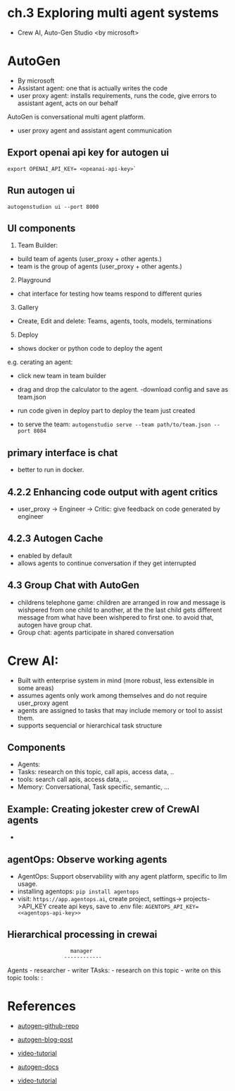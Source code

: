 # ch.3 Exploring multi agent systems
- Crew AI,  Auto-Gen Studio \<by microsoft\>


# AutoGen
- By microsoft
- Assistant agent: one that is actually writes the code
- user proxy agent: installs requirements, runs the code, give errors to assistant agent, acts on our behalf

AutoGen is conversational multi agent platform.
- user proxy agent and assistant agent communication


## Export openai api key for autogen ui
```shell
export OPENAI_API_KEY= <opeanai-api-key>`

```


## Run autogen ui
`autogenstudion ui --port 8000`

## UI components

1. Team Builder:
  - build team of agents (user_proxy + other agents.)
  - team is the group of agents (user_proxy + other agents.)

2. Playground
  - chat interface for testing how teams respond to different quries

3. Gallery
  - Create, Edit and delete: Teams, agents, tools, models, terminations

5. Deploy
  - shows docker or python code to deploy the agent

e.g. cerating an agent:

- click new team in team builder
- drag and drop the calculator to the agent.
-download config and save as team.json
- run code given in deploy part to deploy the team just created

- to serve the team: 
`autogenstudio serve --team path/to/team.json --port 8084`
          

## primary interface is chat
- better to run in docker.

## 4.2.2 Enhancing code output with agent critics
- user_proxy <first-agent> -> Engineer <second-agent> -> Critic: give feedback on code generated by engineer <third-agent>

## 4.2.3 Autogen Cache
  - enabled by default
  - allows agents to continue conversation if they get interrupted

## 4.3 Group Chat with AutoGen
  - childrens telephone game: children are arranged in row and message is wishpered from one child to another, at the the last child gets different message from what have been wishpered to first one. to avoid that, autogen have group chat. 
  - Group chat: agents participate in shared conversation


# Crew AI:
 - Built with enterprise system in mind (more robust, less extensible in some areas)
 - assumes agents only work among themselves and do not require user_proxy agent
 - agents are assigned to tasks that may include memory or tool to assist them.
 - supports sequencial or hierarchical task structure

## Components
  - Agents: 
  - Tasks: research on this topic, call apis, access data, ..
  - tools: search call apis, access data, ...
  - Memory: Conversational, Task specific, semantic, ...


## Example: Creating jokester crew of CrewAI agents
- 


## agentOps: Observe working agents
 - AgentOps: Support observability with any agent platform,  specific to llm usage.
 - installing agentops: `pip install agentops`
 - visit: `https://app.agentops.ai`, create project, settings-> projects->API_KEY create api keys, save to .env file: `AGENTOPS_API_KEY=<<agentops-api-key>>`

## Hierarchical processing in crewai
                        manager
                      ------------
Agents    - researcher           - writer
TAsks:     - research on this topic      - write on this topic
tools:
:

# References
- [autogen-github-repo](https://github.com/microsoft/autogen)
- [autogen-blog-post](https://www.microsoft.com/en-us/research/blog/autogen-enabling-next-generation-large-language-model-applications/)

- [video-tutorial](https://www.youtube.com/watch?v=vU2S6dVf79M)
- [autogen-docs](https://microsoft.github.io/autogen/stable//user-guide/agentchat-user-guide/index.html)
- [video-tutorial](https://www.youtube.com/watch?v=vU2S6dVf79M)